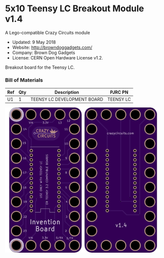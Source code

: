 <!--- start title --->
# 5x10 Teensy LC Breakout Module v1.4
A Lego-compatible Crazy Circuits module

- Updated: 9 May 2018
- Website: http://browndoggadgets.com/
- Company: Brown Dog Gadgets
- License: CERN Open Hardware License v1.2.

<!--- end title --->
Breakout board for the Teensy LC.

<!--- bom start --->
### Bill of Materials

|Ref|Qty|Description|PJRC PN|
|---|---|-----------|------|
|U1|1|TEENSY LC DEVELOPMENT BOARD|TEENSY LC|


<!--- bom end --->

![Gerber Preview](preview.png)

